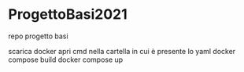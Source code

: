 # ProgettoBasi2021
repo progetto basi


scarica docker
apri cmd nella cartella in cui è presente lo yaml
docker compose build
docker compose up



